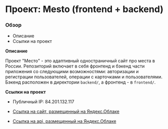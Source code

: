 # Проект: Mesto (frontend + backend)

### Обзор

* Описание
* Ссылки на проект

**Описание**

Проект "Место" - это адаптивный одностраничный сайт про места в России. Репозиторий включает в себя фронтенд и бэкенд части приложения со следующими возможностями: авторизации и регистрации пользователей, операции с карточками и пользователями. Бэкенд расположен в директории `backend/`, а фронтенд - в `frontend/`. 

**Ссылки на проект**
  
* Публичный IP: 84.201.132.117

* [Ссылкa на сайт, размещенный на Яндекс.Облаке](https://annakin.students.nomoreparties.space)
* [Ссылкa на api, размещенный на Яндекс.Облаке](https://api.annakin.students.nomoreparties.space)
